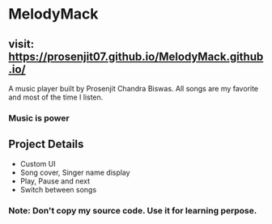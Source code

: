 # MelodyMack
## visit: https://prosenjit07.github.io/MelodyMack.github.io/
A music player built by Prosenjit Chandra Biswas.
All songs are my favorite and most of the time I listen. 
### Music is power



## Project Details

+ Custom UI
+ Song cover, Singer name display
+ Play, Pause and next 
+ Switch between songs


### Note: Don't copy my source code. Use it for learning perpose.

